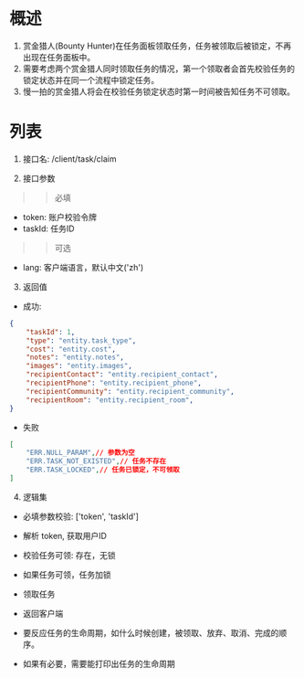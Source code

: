 # 概述

1. 赏金猎人(Bounty Hunter)在任务面板领取任务，任务被领取后被锁定，不再出现在任务面板中。
2. 需要考虑两个赏金猎人同时领取任务的情况，第一个领取者会首先校验任务的锁定状态并在同一个流程中锁定任务。
3. 慢一拍的赏金猎人将会在校验任务锁定状态时第一时间被告知任务不可领取。

# 列表

1. 接口名: /client/task/claim

2. 接口参数

>>必填
* token: 账户校验令牌
* taskId: 任务ID

>>可选
* lang: 客户端语言，默认中文('zh')

3. 返回值
* 成功:
```json
{
    "taskId": 1,
    "type": "entity.task_type",
    "cost": "entity.cost",
    "notes": "entity.notes",
    "images": "entity.images",
    "recipientContact": "entity.recipient_contact",
    "recipientPhone": "entity.recipient_phone",
    "recipientCommunity": "entity.recipient_community",
    "recipientRoom": "entity.recipient_room",
}
```

* 失败
```json
[
    "ERR.NULL_PARAM",// 参数为空
    "ERR.TASK_NOT_EXISTED",// 任务不存在
    "ERR.TASK_LOCKED",// 任务已锁定，不可领取
]
```

4. 逻辑集
* 必填参数校验: ['token', 'taskId']
* 解析 token, 获取用户ID
* 校验任务可领: 存在，无锁
* 如果任务可领，任务加锁
* 领取任务
* 返回客户端

* 要反应任务的生命周期，如什么时候创建，被领取、放弃、取消、完成的顺序。
* 如果有必要，需要能打印出任务的生命周期